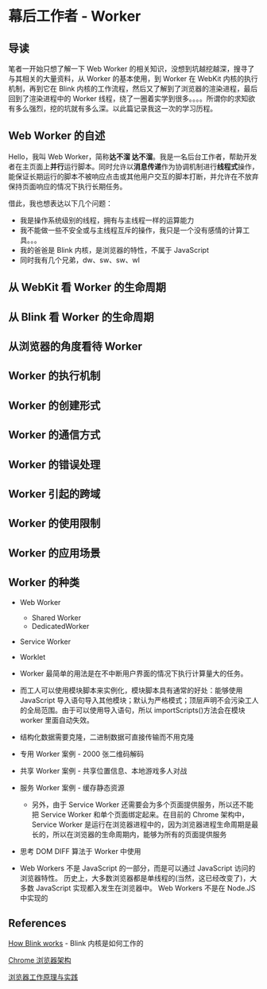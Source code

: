 # 幕后工作者 - Worker

## 导读

笔者一开始只想了解一下 Web Worker 的相关知识，没想到坑越挖越深，搜寻了与其相关的大量资料，从 Worker 的基本使用，到 Worker 在 WebKit 内核的执行机制，再到它在 Blink 内核的工作流程，然后又了解到了浏览器的渲染进程，最后回到了渲染进程中的 Worker 线程，绕了一圈着实学到很多。。。。所谓你的求知欲有多么强烈，挖的坑就有多么深。以此篇记录我这一次的学习历程。

## Web Worker 的自述

Hello，我叫 Web Worker，简称**达不溜 达不溜**。我是一名后台工作者，帮助开发者在主页面上**并行**运行脚本。同时允许以**消息传递**作为协调机制进行**线程式**操作，能保证长期运行的脚本不被响应点击或其他用户交互的脚本打断，并允许在不放弃保持页面响应的情况下执行长期任务。

借此，我也想表达以下几个问题：

- 我是操作系统级别的线程，拥有与主线程一样的运算能力
- 我不能做一些不安全或与主线程互斥的操作，我只是一个没有感情的计算工具。。。
- 我的爸爸是 Blink 内核，是浏览器的特性，不属于 JavaScript
- 同时我有几个兄弟，dw、sw、sw、wl

## 从 WebKit 看 Worker 的生命周期

## 从 Blink 看 Worker 的生命周期

## 从浏览器的角度看待 Worker

## Worker 的执行机制

## Worker 的创建形式

## Worker 的通信方式

## Worker 的错误处理

## Worker 引起的跨域

## Worker 的使用限制

## Worker 的应用场景

## Worker 的种类

- Web Worker
  - Shared Worker
  - DedicatedWorker
- Service Worker
- Worklet

- Worker 最简单的用法是在不中断用户界面的情况下执行计算量大的任务。

- 而工人可以使用模块脚本来实例化，模块脚本具有通常的好处：能够使用 JavaScript 导入语句导入其他模块；默认为严格模式；顶层声明不会污染工人的全局范围。由于可以使用导入语句，所以 importScripts()方法会在模块 worker 里面自动失效。

- 结构化数据需要克隆，二进制数据可直接传输而不用克隆

- 专用 Worker 案例 - 2000 张二维码解码
- 共享 Worker 案例 - 共享位置信息、本地游戏多人对战
- 服务 Worker 案例 - 缓存静态资源

  - 另外，由于 Service Worker 还需要会为多个页面提供服务，所以还不能把 Service Worker 和单个页面绑定起来。在目前的 Chrome 架构中，Service Worker 是运行在浏览器进程中的，因为浏览器进程生命周期是最长的，所以在浏览器的生命周期内，能够为所有的页面提供服务

- 思考 DOM DIFF 算法于 Worker 中使用
- Web Workers 不是 JavaScript 的一部分，而是可以通过 JavaScript 访问的浏览器特性。 历史上，大多数浏览器都是单线程的(当然，这已经改变了)，大多数 JavaScript 实现都入发生在浏览器中。 Web Workers 不是在 Node.JS 中实现的

## References

[How Blink works](https://docs.google.com/document/d/1aitSOucL0VHZa9Z2vbRJSyAIsAz24kX8LFByQ5xQnUg/edit) - Blink 内核是如何工作的

[Chrome 浏览器架构](https://www.yuque.com/suihangadam/liulanqi/eaf7na)

[浏览器工作原理与实践](https://time.geekbang.org/column/intro/216)
